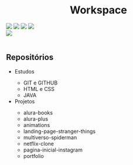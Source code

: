 <h1 align="center"> Workspace</h1>

<div>
<img src="https://img.shields.io/badge/HTML-239120?style=for-the-badge&logo=html5&logoColor=white">
<img src="https://img.shields.io/badge/CSS-239120?&style=for-the-badge&logo=css3&logoColor=white">
<img src="https://img.shields.io/badge/JavaScript-F7DF1E?style=for-the-badge&logo=javascript&logoColor=black">
<img src="https://img.shields.io/badge/Java-ED8B00?style=for-the-badge&logo=openjdk&logoColor=white">
<br>
<img src="https://img.shields.io/badge/Made%20for-VSCode-1f425f.svg">
</div><br>

<div>
<h2>Repositórios</h2>

<ul>
  <li>Estudos</li>
     <ul>
      <li>GIT e GITHUB</li>
      <li>HTML e CSS</li>
      <li>JAVA</li>
    </ul>
  <li>Projetos</li>
    <ul>
      <li>alura-books</li>
      <li>alura-plus</li>
      <li>animations</li>
      <li>landing-page-stranger-things</li>
      <li>multiverso-spiderman</li>
      <li>netflix-clone</li>
      <li>pagina-inicial-instagram</li>
      <li>portfolio</li>
    </ul>
  
</ul>

</div><br>
